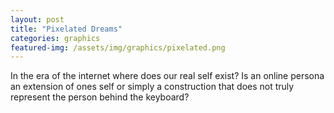 ```yaml
---
layout: post
title: "Pixelated Dreams"
categories: graphics
featured-img: /assets/img/graphics/pixelated.png
---
```


In the era of the internet where does our real self exist? Is an online persona an extension of ones self or simply a construction that does not truly represent the person behind the keyboard?